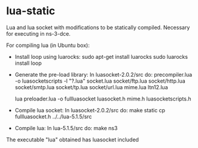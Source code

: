 lua-static
==========

Lua and lua socket with modifications to be statically compiled. Necessary for executing in ns-3-dce.

For compiling lua (in Ubuntu box):

- Install loop using luarocks:
  sudo apt-get install luarocks
  sudo luarocks install loop

- Generate the pre-load library:
  In luasocket-2.0.2/src do:
    precompiler.lua -o luasocketscripts -l "?.lua" socket.lua socket/ftp.lua socket/http.lua socket/smtp.lua socket/tp.lua socket/url.lua mime.lua ltn12.lua

    lua preloader.lua -o fullluasocket luasocket.h mime.h luasocketscripts.h
- Compile lua socket:
  In luasocket-2.0.2/src do:
    make static
    cp fullluasocket.h ../../lua-5.1.5/src
    
- Compile lua:
  In lua-5.1.5/src do:
    make ns3
    
The executable "lua" obtained has luasocket included
  
  

